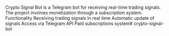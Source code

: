 Crypto Signal Bot is a Telegram bot for receiving real-time trading signals. The project involves monetization through a subscription system.
Functionality
Receiving trading signals in real time
Automatic update of signals
Access via Telegram API
Paid subscriptions system# crypto-signal-bot
